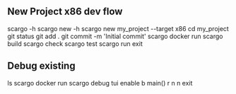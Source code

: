 New Project x86 dev flow
------------------------

scargo -h
scargo new -h
scargo new my_project --target x86
cd my_project
git status
git add .
git commit -m 'Initial commit'
scargo docker run
scargo build
scargo check
scargo test
scargo run
exit

Debug existing
--------------

ls
scargo docker run 
scargo debug
tui enable
b main()
r
n
n
exit